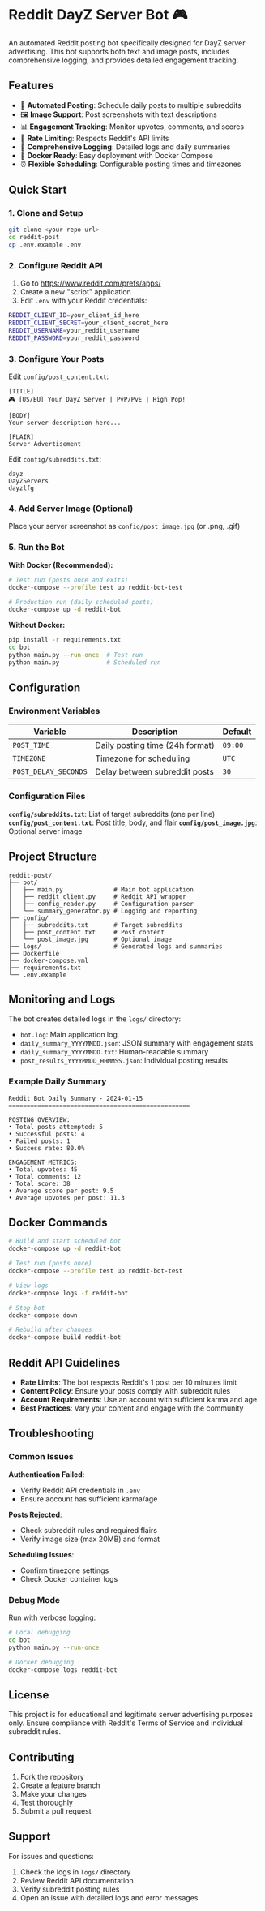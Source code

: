 # Reddit DayZ Server Bot 🎮

An automated Reddit posting bot specifically designed for DayZ server advertising. This bot supports both text and image posts, includes comprehensive logging, and provides detailed engagement tracking.

## Features

- 🚀 **Automated Posting**: Schedule daily posts to multiple subreddits
- 🖼️ **Image Support**: Post screenshots with text descriptions
- 📊 **Engagement Tracking**: Monitor upvotes, comments, and scores
- 🔄 **Rate Limiting**: Respects Reddit's API limits
- 📝 **Comprehensive Logging**: Detailed logs and daily summaries
- 🐳 **Docker Ready**: Easy deployment with Docker Compose
- ⏰ **Flexible Scheduling**: Configurable posting times and timezones

## Quick Start

### 1. Clone and Setup

```bash
git clone <your-repo-url>
cd reddit-post
cp .env.example .env
```

### 2. Configure Reddit API

1. Go to https://www.reddit.com/prefs/apps/
2. Create a new "script" application
3. Edit `.env` with your Reddit credentials:

```bash
REDDIT_CLIENT_ID=your_client_id_here
REDDIT_CLIENT_SECRET=your_client_secret_here
REDDIT_USERNAME=your_reddit_username
REDDIT_PASSWORD=your_reddit_password
```

### 3. Configure Your Posts

Edit `config/post_content.txt`:
```
[TITLE]
🎮 [US/EU] Your DayZ Server | PvP/PvE | High Pop!

[BODY]
Your server description here...

[FLAIR]
Server Advertisement
```

Edit `config/subreddits.txt`:
```
dayz
DayZServers
dayzlfg
```

### 4. Add Server Image (Optional)

Place your server screenshot as `config/post_image.jpg` (or .png, .gif)

### 5. Run the Bot

**With Docker (Recommended):**
```bash
# Test run (posts once and exits)
docker-compose --profile test up reddit-bot-test

# Production run (daily scheduled posts)
docker-compose up -d reddit-bot
```

**Without Docker:**
```bash
pip install -r requirements.txt
cd bot
python main.py --run-once  # Test run
python main.py             # Scheduled run
```

## Configuration

### Environment Variables

| Variable | Description | Default |
|----------|-------------|---------|
| `POST_TIME` | Daily posting time (24h format) | `09:00` |
| `TIMEZONE` | Timezone for scheduling | `UTC` |
| `POST_DELAY_SECONDS` | Delay between subreddit posts | `30` |

### Configuration Files

**`config/subreddits.txt`**: List of target subreddits (one per line)
**`config/post_content.txt`**: Post title, body, and flair
**`config/post_image.jpg`**: Optional server image

## Project Structure

```
reddit-post/
├── bot/
│   ├── main.py              # Main bot application
│   ├── reddit_client.py     # Reddit API wrapper
│   ├── config_reader.py     # Configuration parser
│   └── summary_generator.py # Logging and reporting
├── config/
│   ├── subreddits.txt       # Target subreddits
│   ├── post_content.txt     # Post content
│   └── post_image.jpg       # Optional image
├── logs/                    # Generated logs and summaries
├── Dockerfile
├── docker-compose.yml
├── requirements.txt
└── .env.example
```

## Monitoring and Logs

The bot creates detailed logs in the `logs/` directory:

- `bot.log`: Main application log
- `daily_summary_YYYYMMDD.json`: JSON summary with engagement stats
- `daily_summary_YYYYMMDD.txt`: Human-readable summary
- `post_results_YYYYMMDD_HHMMSS.json`: Individual posting results

### Example Daily Summary

```
Reddit Bot Daily Summary - 2024-01-15
==================================================

POSTING OVERVIEW:
• Total posts attempted: 5
• Successful posts: 4
• Failed posts: 1
• Success rate: 80.0%

ENGAGEMENT METRICS:
• Total upvotes: 45
• Total comments: 12
• Total score: 38
• Average score per post: 9.5
• Average upvotes per post: 11.3
```

## Docker Commands

```bash
# Build and start scheduled bot
docker-compose up -d reddit-bot

# Test run (posts once)
docker-compose --profile test up reddit-bot-test

# View logs
docker-compose logs -f reddit-bot

# Stop bot
docker-compose down

# Rebuild after changes
docker-compose build reddit-bot
```

## Reddit API Guidelines

- **Rate Limits**: The bot respects Reddit's 1 post per 10 minutes limit
- **Content Policy**: Ensure your posts comply with subreddit rules
- **Account Requirements**: Use an account with sufficient karma and age
- **Best Practices**: Vary your content and engage with the community

## Troubleshooting

### Common Issues

**Authentication Failed**:
- Verify Reddit API credentials in `.env`
- Ensure account has sufficient karma/age

**Posts Rejected**:
- Check subreddit rules and required flairs
- Verify image size (max 20MB) and format

**Scheduling Issues**:
- Confirm timezone settings
- Check Docker container logs

### Debug Mode

Run with verbose logging:
```bash
# Local debugging
cd bot
python main.py --run-once

# Docker debugging
docker-compose logs reddit-bot
```

## License

This project is for educational and legitimate server advertising purposes only. Ensure compliance with Reddit's Terms of Service and individual subreddit rules.

## Contributing

1. Fork the repository
2. Create a feature branch
3. Make your changes
4. Test thoroughly
5. Submit a pull request

## Support

For issues and questions:
1. Check the logs in `logs/` directory
2. Review Reddit API documentation
3. Verify subreddit posting rules
4. Open an issue with detailed logs and error messages